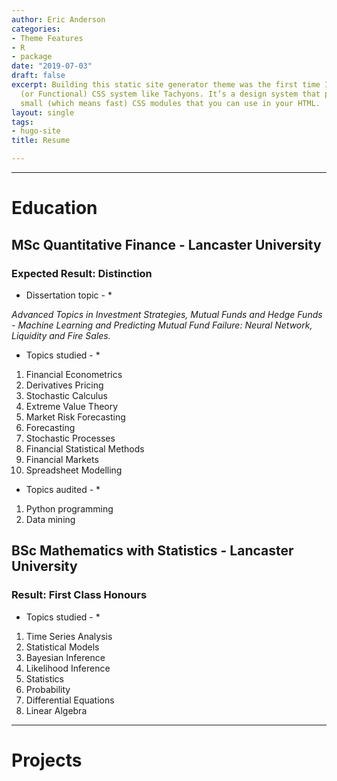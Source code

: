 ```yaml
---
author: Eric Anderson
categories:
- Theme Features
- R
- package
date: "2019-07-03"
draft: false
excerpt: Building this static site generator theme was the first time I used an Atomic
  (or Functional) CSS system like Tachyons. It’s a design system that provides very
  small (which means fast) CSS modules that you can use in your HTML.
layout: single
tags:
- hugo-site
title: Resume

---
```


---

# Education

## MSc Quantitative Finance - Lancaster University
### Expected Result: Distinction

* Dissertation topic - *

*Advanced Topics in Investment Strategies, Mutual Funds and Hedge Funds - 
Machine Learning and Predicting Mutual Fund Failure:  Neural Network, Liquidity and Fire Sales.*

* Topics studied - *

1. Financial Econometrics
2. Derivatives Pricing
3. Stochastic Calculus
4. Extreme Value Theory
5. Market Risk Forecasting
6. Forecasting
7. Stochastic Processes
8. Financial Statistical Methods
9. Financial Markets
10. Spreadsheet Modelling

* Topics audited - *

1. Python programming
2. Data mining

## BSc Mathematics with Statistics - Lancaster University
### Result: First Class Honours

* Topics studied - *

1. Time Series Analysis
2. Statistical Models
3. Bayesian Inference
4. Likelihood Inference
5. Statistics
6. Probability
7. Differential Equations
8. Linear Algebra

---

# Projects
